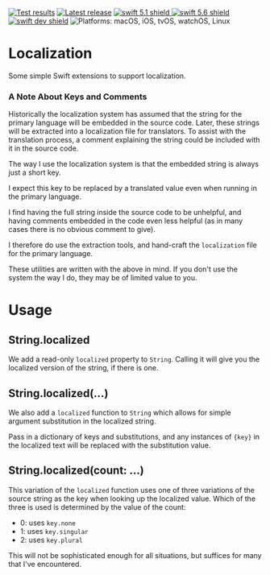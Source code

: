 [comment]: <> (Header Generated by ActionStatus 2.0.6 - 494)

[![Test results][tests shield]][actions] [![Latest release][release shield]][releases] [![swift 5.1 shield] ![swift 5.6 shield] ![swift dev shield]][swift] ![Platforms: macOS, iOS, tvOS, watchOS, Linux][platforms shield]

[release shield]: https://img.shields.io/github/v/release/elegantchaos/Localization
[platforms shield]: https://img.shields.io/badge/platforms-macOS_iOS_tvOS_watchOS_Linux-lightgrey.svg?style=flat "macOS, iOS, tvOS, watchOS, Linux"
[tests shield]: https://github.com/elegantchaos/Localization/workflows/Tests/badge.svg
[swift 5.1 shield]: https://img.shields.io/badge/swift-5.1-F05138.svg "Swift 5.1"
[swift 5.6 shield]: https://img.shields.io/badge/swift-5.6-F05138.svg "Swift 5.6"
[swift dev shield]: https://img.shields.io/badge/swift-dev-F05138.svg "Swift dev"

[swift]: https://swift.org
[releases]: https://github.com/elegantchaos/Localization/releases
[actions]: https://github.com/elegantchaos/Localization/actions

[comment]: <> (End of ActionStatus Header)

# Localization

Some simple Swift extensions to support localization.

### A Note About Keys and Comments
 
Historically the localization system has assumed that the string for the primary language will be embedded in the source code. Later, these strings will be extracted into a localization file for translators. To assist with the translation process, a comment explaining the string could be included with it in the source code.

The way I use the localization system is that the embedded string is always just a short key. 

I expect this key to be replaced by a translated value even when running in the primary language.
  
I find having the full string inside the source code to be unhelpful, and having comments embedded in the code even less helpful (as in many cases there is no obvious comment to give).

I therefore do use the extraction tools, and hand-craft the `localization` file for the primary language.

These utilities are written with the above in mind. If you don't use the system the way I do, they may be of limited value to you.  

# Usage

## String.localized

We add a read-only `localized` property to `String`. Calling it will give you the localized version of the string, if there is one. 

## String.localized(…)

We also add a `localized` function to `String` which allows for simple argument substitution in the localized string.

Pass in a dictionary of keys and substitutions, and any instances of `{key}` in the localized text will be replaced with the substitution value.

## String.localized(count: …)

This variation of the `localized` function uses one of three variations of the source string as the key when looking up the localized value. Which of the three is used is determined by the value of the count:

 - 0: uses `key.none`
 - 1: uses `key.singular`
 - 2: uses `key.plural`
 
 This will not be sophisticated enough for all situations, but suffices for many that I've encountered.
 
